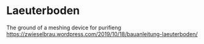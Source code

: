 # Laeuterboden
The ground of a meshing device for purifieng
https://zwieselbrau.wordpress.com/2019/10/18/bauanleitung-laeuterboden/

